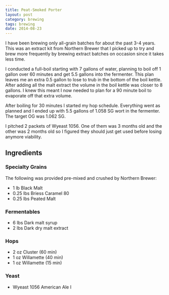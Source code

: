 ```yaml
---
title: Peat-Smoked Porter
layout: post
category: brewing
tags: brewing
date: 2014-08-23
---
```


I have been brewing only all-grain batches for about the past 3-4 years. This
was an extract kit from Northern Brewer that I picked up to try and brew
more frequently by brewing extract batches on occasion since it takes less
time.

I conducted a full-boil starting with 7 gallons of water, planning to
boil off 1 gallon over 60 minutes and get 5.5 gallons into the fermenter. This
plan leaves me an extra 0.5 gallon to lose to trub in the bottom of the boil
kettle. After adding all the malt extract the volume in the boil kettle was
closer to 8 gallons. I knew this meant I now needed to plan for a 90 minute
boil to evaporate off that extra volume.

After boiling for 30 minutes I started my hop schedule. Everything went as
planned and I ended up with 5.5 gallons of 1.058 SG wort in the fermenter. The
target OG was 1.062 SG.

I pitched 2 packets of Wyeast 1056. One of them was 3 months old and the other
was 2 months old so I figured they should just get used before losing anymore
viability.

## Ingredients

### Specialty Grains
The following was provided pre-mixed and crushed by Northern Brewer:

  - 1 lb Black Malt
  - 0.25 lbs Briess Caramel 80
  - 0.25 lbs Peated Malt

### Fermentables
  - 6 lbs Dark malt syrup
  - 2 lbs Dark dry malt extract

### Hops
  - 2 oz Cluster (60 min)
  - 1 oz Willamette (40 min)
  - 1 oz Willamette (15 min)

### Yeast
  - Wyeast 1056 American Ale I


